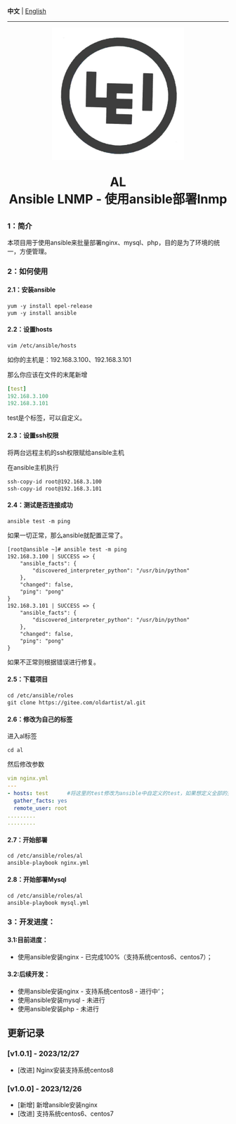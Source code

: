 **中文** | [English](README_en.md)

--------

<p align="center">
	<img src="images/lei.jpg" width="300" height="300">
</p>
<h1 align="center" style="margin: 30px 0 30px; font-weight: bold;">AL<br/>Ansible LNMP - 使用ansible部署lnmp</h1>



### 1：简介

本项目用于使用ansible来批量部署nginx、mysql、php，目的是为了环境的统一，方便管理。

### 2：如何使用

#### 2.1：安装ansible

```
yum -y install epel-release
yum -y install ansible
```

#### 2.2：设置hosts

```
vim /etc/ansible/hosts
```

如你的主机是：192.168.3.100、192.168.3.101

那么你应该在文件的末尾新增

```yaml
[test]
192.168.3.100
192.168.3.101
```

test是个标签，可以自定义。

#### 2.3：设置ssh权限

将两台远程主机的ssh权限赋给ansible主机

在ansible主机执行

```shell
ssh-copy-id root@192.168.3.100
ssh-copy-id root@192.168.3.101
```

#### 2.4：测试是否连接成功

```
ansible test -m ping
```

如果一切正常，那么ansible就配置正常了。

```shell
[root@ansible ~]# ansible test -m ping
192.168.3.100 | SUCCESS => {
    "ansible_facts": {
        "discovered_interpreter_python": "/usr/bin/python"
    }, 
    "changed": false, 
    "ping": "pong"
}
192.168.3.101 | SUCCESS => {
    "ansible_facts": {
        "discovered_interpreter_python": "/usr/bin/python"
    }, 
    "changed": false, 
    "ping": "pong"
}
```

如果不正常则根据错误进行修复。

#### 2.5：下载项目

```
cd /etc/ansible/roles
git clone https://gitee.com/oldartist/al.git
```

#### 2.6：修改为自己的标签

进入al标签

```
cd al
```

然后修改参数

```yaml
vim nginx.yml
---
- hosts: test      #将这里的test修改为ansible中自定义的test，如果想定义全部的主机，那么就使用all也可以
  gather_facts: yes
  remote_user: root
.........
.........
```

#### 2.7：开始部署

```
cd /etc/ansible/roles/al
ansible-playbook nginx.yml
```

#### 2.8：开始部署Mysql

```
cd /etc/ansible/roles/al
ansible-playbook mysql.yml
```

### 
### 3：开发进度：

#### 3.1:目前进度：

- 使用ansible安装nginx - 已完成100%（支持系统centos6、centos7）；

#### 3.2:后续开发：

- 使用ansible安装nginx - 支持系统centos8 - 进行中‘；
- 使用ansible安装mysql - 未进行
- 使用ansible安装php - 未进行



## 更新记录
### [v1.0.1] - 2023/12/27

- [改进] Nginx安装支持系统centos8

### [v1.0.0] - 2023/12/26

- [新增] 新增ansible安装nginx
- [改进] 支持系统centos6、centos7








